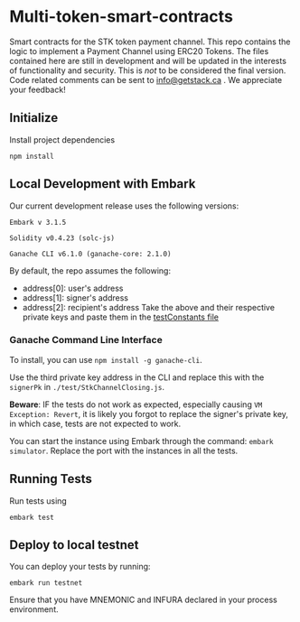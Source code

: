 # Multi-token-smart-contracts
Smart contracts for the STK token payment channel. This repo contains the logic to implement a Payment Channel using ERC20 Tokens. The files contained here are still in development and will be updated in the interests of functionality and security. This is *not* to be considered the final version. Code related comments can be sent to info@getstack.ca . We appreciate your feedback!

## Initialize

Install project dependencies

`npm install`   

## Local Development with Embark 

Our current development release uses the following versions: 
```
Embark v 3.1.5 

Solidity v0.4.23 (solc-js)

Ganache CLI v6.1.0 (ganache-core: 2.1.0)
```

By default, the repo assumes the following: 
 - address[0]: user's address 
 - address[1]: signer's address 
 - address[2]: recipient's address 
Take the above and their respective private keys and paste them in the [testConstants file](./test/helpers/testConstant.js)

### Ganache Command Line Interface 

To install, you can use `npm install -g ganache-cli`. 

Use the third private key address in the CLI and replace this with the `signerPk` in `./test/StkChannelClosing.js`. 

**Beware**: IF the tests do not work as expected, especially causing `VM Exception: Revert`, it is likely you forgot to replace the signer's private key, in which case, tests are not expected to work. 

You can start the instance using Embark through the command: `embark simulator`. Replace the port with the instances in all the tests. 

## Running Tests

Run tests using

`embark test`

## Deploy to local testnet

You can deploy your tests by running: 

`embark run testnet` 

Ensure that you have MNEMONIC and INFURA declared in your process environment. 